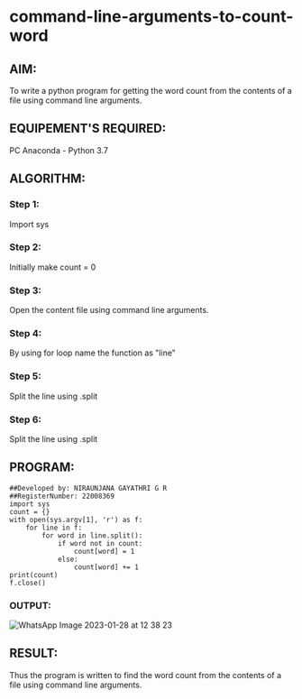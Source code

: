 # command-line-arguments-to-count-word
## AIM:
To write a python program for getting the word count from the contents of a file using command line arguments.
## EQUIPEMENT'S REQUIRED: 
PC
Anaconda - Python 3.7
## ALGORITHM: 
### Step 1:
Import sys
### Step 2: 
 Initially make count = 0
### Step 3: 
Open the content file using command line arguments.
### Step 4:  
By using for loop name the function as "line"
### Step 5: 
Split the line using .split
### Step 6: 
Split the line using .split


## PROGRAM:
```
##Developed by: NIRAUNJANA GAYATHRI G R
##RegisterNumber: 22008369
import sys
count = {}
with open(sys.argv[1], 'r') as f:
    for line in f:
        for word in line.split():
            if word not in count:
                count[word] = 1
            else:
                count[word] += 1
print(count)
f.close()
```


### OUTPUT:
![WhatsApp Image 2023-01-28 at 12 38 23](https://user-images.githubusercontent.com/119395610/215252359-b160c110-21fd-450e-b6fd-1f3d47ad629c.jpg)






## RESULT:
Thus the program is written to find the word count from the contents of a file using command line arguments.

